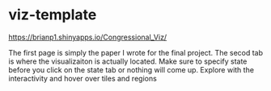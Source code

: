 # viz-template
https://brianp1.shinyapps.io/Congressional_Viz/

The first page is simply the paper I wrote for the final project. The secod tab is where the visualizaiton is actually located. Make sure to specify state before you click on the state tab or nothing will come up. Explore with the interactivity and hover over tiles and regions